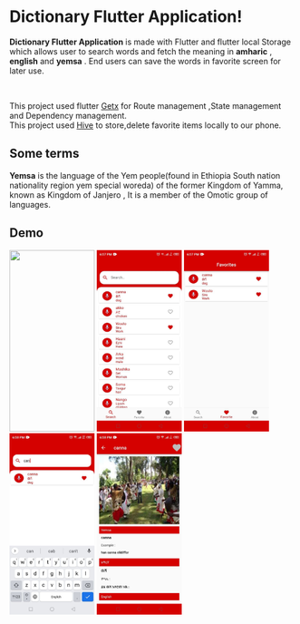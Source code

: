<h1><b>Dictionary Flutter Application!</b></h1>
<p>
<b>Dictionary Flutter Application</b> is made with Flutter and flutter local Storage which allows user to search words and fetch the meaning in <b>amharic</b> , <b>english</b> and <b>yemsa</b> . End users  can save the words in favorite screen for later use.</p><br/>
<p>
This project used flutter <a href="https://pub.dev/packages/get">Getx</a>  for Route management ,State management and Dependency management.
</br>
This project used <a href="https://docs.hivedb.dev/#/">Hive</a>  to store,delete favorite items locally to our phone.

</br>
</p>
<h2>Some terms</h2>
<p>

<b>Yemsa</b> is the language of the Yem people(found in Ethiopia South nation nationality region yem special woreda) of the former Kingdom of Yamma, known as Kingdom of Janjero , It is a member of the Omotic group of languages.
</p>
<h2>Demo</h2>
<p>
<img src="https://github.com/YeshiwasT/Simple-Dictionary-app-using-flutter/blob/master/readme-asset/dictionary_github.gif" height="320" width="150" >
  
<img src="https://github.com/YeshiwasT/Simple-Dictionary-app-using-flutter/blob/master/readme-asset/3.jpg" height="320" width="150" >
<img src="https://github.com/YeshiwasT/Simple-Dictionary-app-using-flutter/blob/master/readme-asset/4.jpg" height="320" width="150" >
<img src="https://github.com/YeshiwasT/Simple-Dictionary-app-using-flutter/blob/master/readme-asset/2.jpg" height="320" width="150">
  
<img src="https://github.com/YeshiwasT/Simple-Dictionary-app-using-flutter/blob/master/readme-asset/1.jpg" height="320" width="150" >
</p>
<!---

YeshiwasT/YeshiwasT is a ✨ special ✨ repository because its `README.md` (this file) appears on your GitHub profile.
You can click the Preview link to take a look at your changes.
--->
